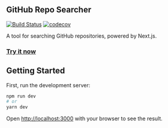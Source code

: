 ## GitHub Repo Searcher

[![Build Status](https://travis-ci.com/jigsawye/github-repo-searcher.svg?branch=main)](https://travis-ci.com/jigsawye/github-repo-searcher)
[![codecov](https://codecov.io/gh/jigsawye/github-repo-searcher/branch/main/graph/badge.svg?token=ONJYU4EX7N)](https://codecov.io/gh/jigsawye/github-repo-searcher)

A tool for searching GitHub repositories, powered by Next.js.

### [Try it now](https://github-repo-searcher.jigsawye.com/)

## Getting Started

First, run the development server:

```bash
npm run dev
# or
yarn dev
```

Open [http://localhost:3000](http://localhost:3000) with your browser to see the result.

